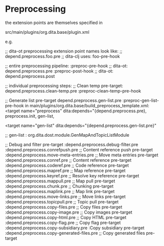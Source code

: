 # Preprocessing

the extension points are themselves specified in

src/main/plugins/org.dita.base/plugin.xml

e.g.  <extension-point id="depend.preprocess.pre" name="Preprocessing pre-target"/>

;; dita-ot preprocessing extension point names look like:
;;   depend.preprocess.foo.pre
;; dita-clj uses:   foo-pre-hook

;; entire preprocessing pipeline:
:preproc-pre-hook  ;; dita-ot:   depend.preprocess.pre
:preproc-post-hook ;; dita-ot:   depend.preprocess.post

;; individual preprocessing steps:
;; Clean temp pre-target:  depend.preprocess.clean-temp.pre
:preproc-clean-temp-pre-hook

;; Generate list pre-target  depend.preprocess.gen-list.pre
:preproc-gen-list-pre-hook
in main/plugins/org.dita.base/build_preprocess_template.xml:
  <target name="preprocess"
    dita:depends="{depend.preprocess.pre},
                  preprocess.init,
                  gen-list,

  <target name="gen-list"
    dita:depends="{depend.preprocess.gen-list.pre}"


;; gen-list : org.dita.dost.module.GenMapAndTopicListModule

;; Debug and filter pre-target
:depend.preprocess.debug-filter.pre
:depend.preprocess.conrefpush.pre
;; Content reference push pre-target
:depend.preprocess.move-meta-entries.pre
;; Move meta entries pre-target
:depend.preprocess.conref.pre
;; Content reference pre-target
:depend.preprocess.coderef.pre
;; Code reference pre-target
:depend.preprocess.mapref.pre
;; Map reference pre-target
:depend.preprocess.keyref.pre
;; Resolve key reference pre-target
:depend.preprocess.mappull.pre
;; Map pull pre-target
:depend.preprocess.chunk.pre
;; Chunking pre-target
:depend.preprocess.maplink.pre
;; Map link pre-target
:depend.preprocess.move-links.pre
;; Move links pre-target
:depend.preprocess.topicpull.pre
;; Topic pull pre-target
:depend.preprocess.copy-files.pre
;; Copy files pre-target
:depend.preprocess.copy-image.pre
;; Copy images pre-target
:depend.preprocess.copy-html.pre
;; Copy HTML pre-target
:depend.preprocess.copy-flag.pre
;; Copy flag pre-target
:depend.preprocess.copy-subsidiary.pre
:Copy subsidiary pre-target
:depend.preprocess.copy-generated-files.pre
;; Copy generated files pre-target

